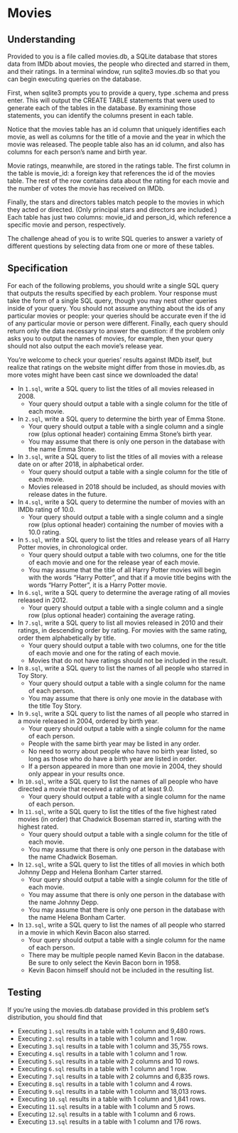 # Movies

## Understanding

Provided to you is a file called movies.db, a SQLite database that stores data from IMDb about movies, the people who directed and starred in them, and their ratings. In a terminal window, run sqlite3 movies.db so that you can begin executing queries on the database.

First, when sqlite3 prompts you to provide a query, type .schema and press enter. This will output the CREATE TABLE statements that were used to generate each of the tables in the database. By examining those statements, you can identify the columns present in each table.

Notice that the movies table has an id column that uniquely identifies each movie, as well as columns for the title of a movie and the year in which the movie was released. The people table also has an id column, and also has columns for each person’s name and birth year.

Movie ratings, meanwhile, are stored in the ratings table. The first column in the table is movie_id: a foreign key that references the id of the movies table. The rest of the row contains data about the rating for each movie and the number of votes the movie has received on IMDb.

Finally, the stars and directors tables match people to the movies in which they acted or directed. (Only principal stars and directors are included.) Each table has just two columns: movie_id and person_id, which reference a specific movie and person, respectively.

The challenge ahead of you is to write SQL queries to answer a variety of different questions by selecting data from one or more of these tables.

## Specification

For each of the following problems, you should write a single SQL query that outputs the results specified by each problem. Your response must take the form of a single SQL query, though you may nest other queries inside of your query. You should not assume anything about the ids of any particular movies or people: your queries should be accurate even if the id of any particular movie or person were different. Finally, each query should return only the data necessary to answer the question: if the problem only asks you to output the names of movies, for example, then your query should not also output the each movie’s release year.

You’re welcome to check your queries’ results against IMDb itself, but realize that ratings on the website might differ from those in movies.db, as more votes might have been cast since we downloaded the data!

- In `1.sql`, write a SQL query to list the titles of all movies released in 2008.
  - Your query should output a table with a single column for the title of each movie.
- In `2.sql`, write a SQL query to determine the birth year of Emma Stone.
  - Your query should output a table with a single column and a single row (plus optional header) containing Emma Stone’s birth year.
  - You may assume that there is only one person in the database with the name Emma Stone.
- In `3.sql`, write a SQL query to list the titles of all movies with a release date on or after 2018, in alphabetical order.
  - Your query should output a table with a single column for the title of each movie.
  - Movies released in 2018 should be included, as should movies with release dates in the future.
- In `4.sql`, write a SQL query to determine the number of movies with an IMDb rating of 10.0.
  - Your query should output a table with a single column and a single row (plus optional header) containing the number of movies with a 10.0 rating.
- In `5.sql`, write a SQL query to list the titles and release years of all Harry Potter movies, in chronological order.
  - Your query should output a table with two columns, one for the title of each movie and one for the release year of each movie.
  - You may assume that the title of all Harry Potter movies will begin with the words “Harry Potter”, and that if a movie title begins with the words “Harry Potter”, it is a Harry Potter movie.
- In `6.sql`, write a SQL query to determine the average rating of all movies released in 2012.
  - Your query should output a table with a single column and a single row (plus optional header) containing the average rating.
- In `7.sql`, write a SQL query to list all movies released in 2010 and their ratings, in descending order by rating. For movies with the same rating, order them alphabetically by title.
  - Your query should output a table with two columns, one for the title of each movie and one for the rating of each movie.
  - Movies that do not have ratings should not be included in the result.
- In `8.sql`, write a SQL query to list the names of all people who starred in Toy Story.
  - Your query should output a table with a single column for the name of each person.
  - You may assume that there is only one movie in the database with the title Toy Story.
- In `9.sql`, write a SQL query to list the names of all people who starred in a movie released in 2004, ordered by birth year.
  - Your query should output a table with a single column for the name of each person.
  - People with the same birth year may be listed in any order.
  - No need to worry about people who have no birth year listed, so long as those who do have a birth year are listed in order.
  - If a person appeared in more than one movie in 2004, they should only appear in your results once.
- In `10.sql`, write a SQL query to list the names of all people who have directed a movie that received a rating of at least 9.0.
  - Your query should output a table with a single column for the name of each person.
- In `11.sql`, write a SQL query to list the titles of the five highest rated movies (in order) that Chadwick Boseman starred in, starting with the highest rated.
  - Your query should output a table with a single column for the title of each movie.
  - You may assume that there is only one person in the database with the name Chadwick Boseman.
- In `12.sql`, write a SQL query to list the titles of all movies in which both Johnny Depp and Helena Bonham Carter starred.
  - Your query should output a table with a single column for the title of each movie.
  - You may assume that there is only one person in the database with the name Johnny Depp.
  - You may assume that there is only one person in the database with the name Helena Bonham Carter.
- In `13.sql`, write a SQL query to list the names of all people who starred in a movie in which Kevin Bacon also starred.
  - Your query should output a table with a single column for the name of each person.
  - There may be multiple people named Kevin Bacon in the database. Be sure to only select the Kevin Bacon born in 1958.
  - Kevin Bacon himself should not be included in the resulting list.

## Testing

If you’re using the movies.db database provided in this problem set’s distribution, you should find that

- Executing `1.sql` results in a table with 1 column and 9,480 rows.
- Executing `2.sql` results in a table with 1 column and 1 row.
- Executing `3.sql` results in a table with 1 column and 35,755 rows.
- Executing `4.sql` results in a table with 1 column and 1 row.
- Executing `5.sql` results in a table with 2 columns and 10 rows.
- Executing `6.sql` results in a table with 1 column and 1 row.
- Executing `7.sql` results in a table with 2 columns and 6,835 rows.
- Executing `8.sql` results in a table with 1 column and 4 rows.
- Executing `9.sql` results in a table with 1 column and 18,013 rows.
- Executing `10.sql` results in a table with 1 column and 1,841 rows.
- Executing `11.sql` results in a table with 1 column and 5 rows.
- Executing `12.sql` results in a table with 1 column and 6 rows.
- Executing `13.sql` results in a table with 1 column and 176 rows.
